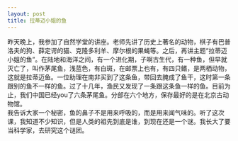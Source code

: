 ```yaml
---
layout: post
title: 拉蒂迈小姐的鱼
---
```



昨天晚上，我参加了自然学堂的讲座。老师先讲了历史上著名的动物，棋子有巴普洛夫的狗、薛定谔的猫、克隆多利羊、摩尔根的果蝇等。之后，再讲主题“拉蒂迈小姐的鱼”。在陆地和海洋之间，有一个进化期，子啊古生代，有一种鱼，但早就灭亡了，叫作茅尾鱼，浅蓝色，有白斑，在邮票上也有，有四只鳍，是两栖动物，这就是拉蒂迈鱼。一位助理在南非买到了这条鱼，带回去腌成了鱼干，这时第一条跟别的鱼不一样的鱼。过了十几年，渔民又发现了一条跟这条鱼一样的鱼。目前为止，我们中国已经you了六条茅尾鱼。分部在六个地方，保存最好的是在北京古动物馆。    
我告诉大家一个秘密，鱼的鼻子不是用来呼吸的，而是用来闻气味的。听了这次课，我知道不少知识，但是人类的祖先到底是谁，到现在还是一个谜。我长大了要当科学家，去研究这个谜团。    
